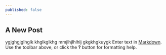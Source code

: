 ```yaml
---
published: false
---
```

## A New Post


ygjghgjglhglk
khglkglkhg
mmjlhjlhlhlj
gkgkhgkuygk
Enter text in [Markdown](http://daringfireball.net/projects/markdown/). Use the toolbar above, or click the **?** button for formatting help.
